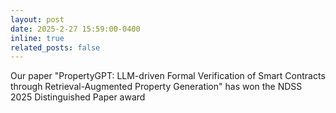```yaml
---
layout: post
date: 2025-2-27 15:59:00-0400
inline: true
related_posts: false
---
```


Our paper "PropertyGPT: LLM-driven Formal Verification of Smart Contracts through Retrieval-Augmented Property Generation" has won the NDSS 2025 Distinguished Paper award
